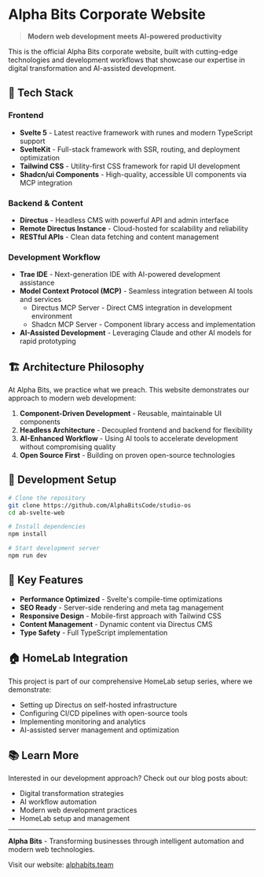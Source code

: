 # Alpha Bits Corporate Website

> **Modern web development meets AI-powered productivity**

This is the official Alpha Bits corporate website, built with cutting-edge technologies and development workflows that showcase our expertise in digital transformation and AI-assisted development.

## 🚀 Tech Stack

### Frontend
- **Svelte 5** - Latest reactive framework with runes and modern TypeScript support
- **SvelteKit** - Full-stack framework with SSR, routing, and deployment optimization
- **Tailwind CSS** - Utility-first CSS framework for rapid UI development
- **Shadcn/ui Components** - High-quality, accessible UI components via MCP integration

### Backend & Content
- **Directus** - Headless CMS with powerful API and admin interface
- **Remote Directus Instance** - Cloud-hosted for scalability and reliability
- **RESTful APIs** - Clean data fetching and content management

### Development Workflow
- **Trae IDE** - Next-generation IDE with AI-powered development assistance
- **Model Context Protocol (MCP)** - Seamless integration between AI tools and services
  - Directus MCP Server - Direct CMS integration in development environment
  - Shadcn MCP Server - Component library access and implementation
- **AI-Assisted Development** - Leveraging Claude and other AI models for rapid prototyping

## 🏗️ Architecture Philosophy

At Alpha Bits, we practice what we preach. This website demonstrates our approach to modern web development:

1. **Component-Driven Development** - Reusable, maintainable UI components
2. **Headless Architecture** - Decoupled frontend and backend for flexibility
3. **AI-Enhanced Workflow** - Using AI tools to accelerate development without compromising quality
4. **Open Source First** - Building on proven open-source technologies

## 🔧 Development Setup

```bash
# Clone the repository
git clone https://github.com/AlphaBitsCode/studio-os
cd ab-svelte-web

# Install dependencies
npm install

# Start development server
npm run dev
```

## 🌟 Key Features

- **Performance Optimized** - Svelte's compile-time optimizations
- **SEO Ready** - Server-side rendering and meta tag management
- **Responsive Design** - Mobile-first approach with Tailwind CSS
- **Content Management** - Dynamic content via Directus CMS
- **Type Safety** - Full TypeScript implementation

## 🏠 HomeLab Integration

This project is part of our comprehensive HomeLab setup series, where we demonstrate:
- Setting up Directus on self-hosted infrastructure
- Configuring CI/CD pipelines with open-source tools
- Implementing monitoring and analytics
- AI-assisted server management and optimization

## 📚 Learn More

Interested in our development approach? Check out our blog posts about:
- Digital transformation strategies
- AI workflow automation
- Modern web development practices
- HomeLab setup and management

---

**Alpha Bits** - Transforming businesses through intelligent automation and modern web technologies.

Visit our website: [alphabits.team](https://alphabits.team)
